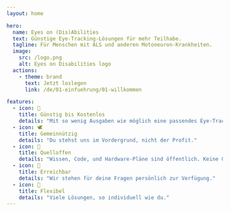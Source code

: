 ```yaml
---
layout: home

hero:
  name: Eyes on (Dis)Abilities
  text: Günstige Eye-Tracking-Lösungen für mehr Teilhabe.
  tagline: Für Menschen mit ALS und anderen Motoneuron-Krankheiten.
  image:
    src: /logo.png
    alt: Eyes on Disabilities logo
  actions:
    - theme: brand
      text: Jetzt loslegen
      link: /de/01-einfuehrung/01-willkommen

features:
  - icon: 💸
    title: Günstig bis Kostenlos
    details: "Mit so wenig Ausgaben wie möglich eine passendes Eye-Tracking-System aufbauen."
  - icon: 🕊️
    title: Gemeinnützig
    details: "Du stehst uns im Vordergrund, nicht der Profit."
  - icon: 📖
    title: Quelloffen
    details: "Wissen, Code, und Hardware-Pläne sind öffentlich. Keine Geheimnisse."
  - icon: 🙋
    title: Erreichbar
    details: "Wir stehen für deine Fragen persönlich zur Verfügung."
  - icon: 💪
    title: Flexibel
    details: "Viele Lösungen, so individuell wie du."
---
```


<a rel="me" href="https://cccwi.social/@eyes_on_disabilities" hidden>A hidden link to our Mastodon so we get the verification there.</a>
